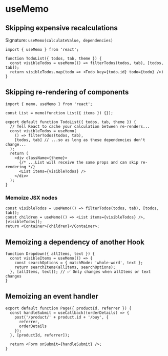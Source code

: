# useMemo

## Skipping expensive recalculations

Signature: `useMemo(calculateValue, dependencies)`


```tsx
import { useMemo } from 'react';

function TodoList({ todos, tab, theme }) {
  const visibleTodos = useMemo(() => filterTodos(todos, tab), [todos, tab]);
  return visibleTodos.map(todo => <Todo key={todo.id} todo={todo} />)
}
```


## Skipping re-rendering of components

```tsx
import { memo, useMemo } from 'react';

const List = memo(function List({ items }) {});

export default function TodoList({ todos, tab, theme }) {
  // Tell React to cache your calculation between re-renders...
  const visibleTodos = useMemo(
    () => filterTodos(todos, tab),
    [todos, tab] // ...so as long as these dependencies don't change...
  );
  return (
    <div className={theme}>
      {/* ...List will receive the same props and can skip re-rendering */}
      <List items={visibleTodos} />
    </div>
  );
}
```

### Memoize JSX nodes

```tsx
const visibleTodos = useMemo(() => filterTodos(todos, tab), [todos, tab]);
const children = useMemo(() => <List items={visibleTodos} />, [visibleTodos]);
return <Container>{children}</Container>;
```



## Memoizing a dependency of another Hook

```tsx
function Dropdown({ allItems, text }) {
  const visibleItems = useMemo(() => {
    const searchOptions = { matchMode: 'whole-word', text };
    return searchItems(allItems, searchOptions);
  }, [allItems, text]); // ✅ Only changes when allItems or text changes
}
```


## Memoizing an event handler

```tsx
export default function Page({ productId, referrer }) {
  const handleSubmit = useCallback((orderDetails) => {
    post('/product/' + product.id + '/buy', {
      referrer,
      orderDetails
    });
  }, [productId, referrer]);

  return <Form onSubmit={handleSubmit} />;
}
```

